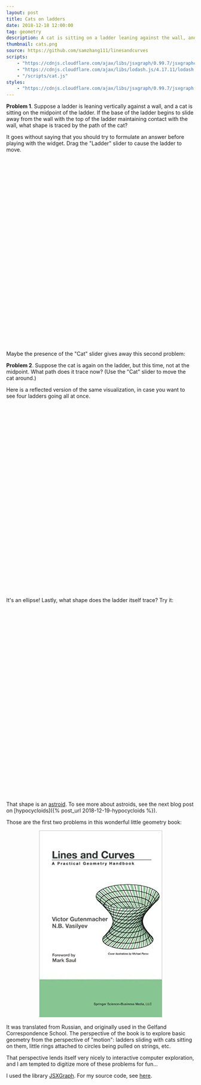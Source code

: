 ```yaml
---
layout: post
title: Cats on ladders
date: 2018-12-18 12:00:00
tag: geometry
description: A cat is sitting on a ladder leaning against the wall, and the ladder slips. What shape does the cat draw through the air?
thumbnail: cats.png
source: https://github.com/samzhang111/linesandcurves
scripts:
    - "https://cdnjs.cloudflare.com/ajax/libs/jsxgraph/0.99.7/jsxgraphcore.js"
    - "https://cdnjs.cloudflare.com/ajax/libs/lodash.js/4.17.11/lodash.min.js"
    - "/scripts/cat.js"
styles:
    - "https://cdnjs.cloudflare.com/ajax/libs/jsxgraph/0.99.7/jsxgraph.css"
---
```


**Problem 1**. Suppose a ladder is leaning vertically against a wall, and a cat is sitting on the midpoint of the ladder. If the base of the ladder begins to slide away from the wall with the top of the ladder maintaining contact with the wall, what shape is traced by the path of the cat?


It goes without saying that you should try to formulate an answer before playing with the widget. Drag the "Ladder" slider to cause the ladder to move.

<div id="solocat" class="jxgbox" style="width:500px; height:500px; margin-left:auto; margin-right:auto;">
</div>

Maybe the presence of the "Cat" slider gives away this second problem:

**Problem 2**. Suppose the cat is again on the ladder, but this time, not at the midpoint. What path does it trace now? (Use the "Cat" slider to move the cat around.)

Here is a reflected version of the same visualization, in case you want to see four ladders going all at once.

<div id="multicat" class="jxgbox" style="width:500px; height:500px; margin-left:auto; margin-right:auto;"> </div>

It's an ellipse! Lastly, what shape does the ladder itself trace? Try it:

<div id="ladderastroid" class="jxgbox" style="width:500px; height:500px; margin-left:auto; margin-right:auto;"> </div>

That shape is an [astroid](https://en.wikipedia.org/wiki/Asteroid). To see more about astroids, see the next blog post on [hypocycloids]({% post_url 2018-12-19-hypocycloids %}).
 

Those are the first two problems in this wonderful little geometry book:

<div style="text-align:center;">
<a href="https://www.springer.com/la/book/9780817641610"><img src="/images/linesandcurves.jpg?raw=true" alt="Cover of Lines and Curves"></a>
</div>

It was translated from Russian, and originally used in the Gelfand Correspondence School. The perspective of the book is to explore basic geometry from the perspective of "motion": ladders sliding with cats sitting on them, little rings attached to circles being pulled on strings, etc.

That perspective lends itself very nicely to interactive computer exploration, and I am tempted to digitize more of these problems for fun...

I used the library [JSXGraph](https://jsxgraph.org/). For my source code, see [here](https://github.com/samzhang111/linesandcurves).
